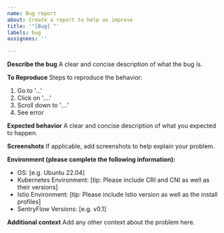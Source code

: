 ```yaml
---
name: Bug report
about: Create a report to help us improve
title: '"[Bug] "'
labels: bug
assignees: ''

---
```


**Describe the bug**
A clear and concise description of what the bug is.

**To Reproduce**
Steps to reproduce the behavior:
1. Go to '...'
2. Click on '....'
3. Scroll down to '....'
4. See error

**Expected behavior**
A clear and concise description of what you expected to happen.

**Screenshots**
If applicable, add screenshots to help explain your problem.

**Environment (please complete the following information):**
 - OS: [e.g. Ubuntu 22.04]
 - Kubernetes Environment: [tip: Please include CRI and CNI as well as their versions]
 - Istio Environment: [tip: Please include Istio version as well as the install profiles]
 - SentryFlow Versions: [e.g. v0.1]

**Additional context**
Add any other context about the problem here.
